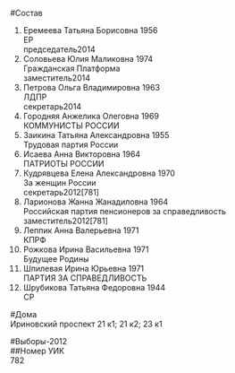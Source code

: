 #Состав  
1. Еремеева Татьяна Борисовна 1956  
    ЕР  
    председатель2014  
2. Соловьева Юлия Маликовна 1974  
    Гражданская Платформа  
    заместитель2014  
3. Петрова Ольга Владимировна 1963  
    ЛДПР  
    секретарь2014  
4. Городняя Анжелика Олеговна 1969  
    КОММУНИСТЫ РОССИИ  
5. Заикина Татьяна Александровна 1955  
    Трудовая партия России  
6. Исаева Анна Викторовна 1964  
    ПАТРИОТЫ РОССИИ  
7. Кудрявцева Елена Александровна 1970  
    За женщин России  
    секретарь2012[781]  
8. Ларионова Жанна Жанадиловна 1964  
    Российская партия пенсионеров за справедливость  
    заместитель2012[781]  
9. Леппик Анна Валерьевна 1971  
    КПРФ  
10. Рожкова Ирина Васильевна 1971  
    Будущее Родины  
11. Шпилевая Ирина Юрьевна 1971  
    ПАРТИЯ ЗА СПРАВЕДЛИВОСТЬ  
12. Шрубикова Татьяна Федоровна 1944  
    СР  

#Дома  
Ириновский проспект 21 к1; 21 к2; 23 к1  
  
#Выборы-2012  
##Номер УИК  
782  
